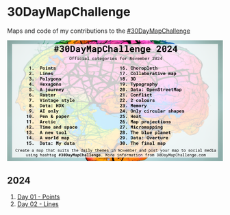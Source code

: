 # 30DayMapChallenge

Maps and code of my contributions to the [#30DayMapChallenge](https://github.com/tjukanovt/30DayMapChallenge) 

![Themes for the maps. See more below.](https://github.com/tjukanovt/30DayMapChallenge/raw/main/images/flyers/30dmc_2024.png)

## 2024

1. [Day 01 - Points](01_points/)
2. [Day 02 - Lines](02_lines/)
